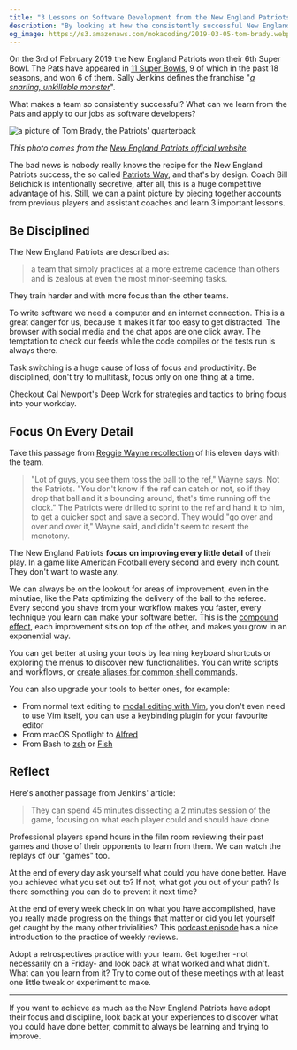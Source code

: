 ```yaml
---
title: "3 Lessons on Software Development from the New England Patriots"
description: "By looking at how the consistently successful New England Patriots operate we can learn useful lessons to apply to our job as software developers."
og_image: https://s3.amazonaws.com/mokacoding/2019-03-05-tom-brady.webp
---
```


On the 3rd of February 2019 the New England Patriots won their 6th Super Bowl. The Pats have appeared in [11 Super Bowls](https://www.si.com/nfl/2018/01/21/patriots-how-many-super-bowl-appearances), 9 of which in the past 18 seasons, and won 6 of them. Sally Jenkins defines the franchise "[_a snarling, unkillable monster_](https://www.washingtonpost.com/sports/the-patriots-secret-is-focusing-on-the-details-every-last-detail/2019/01/31/87726362-255d-11e9-ad53-824486280311_story.html?noredirect=on&utm_term=.4848d471bf64)".

What makes a team so consistently successful? What can we learn from the Pats and apply to our jobs as software developers?

![a picture of Tom Brady, the Patriots' quarterback](https://s3.amazonaws.com/mokacoding/2019-03-05-tom-brady.webp)

_This photo comes from the [New England Patriots official website](https://www.patriots.com/press-room/history-logo-uniform)._

The bad news is nobody really knows the recipe for the New England Patriots success, the so called [Patriots Way](https://www.theplayerstribune.com/en-us/articles/kevin-faulk-patriots-way), and that's by design. Coach Bill Belichick is intentionally secretive, after all, this is a huge competitive advantage of his. Still, we can a paint picture by piecing together accounts from previous players and assistant coaches and learn 3 important lessons.

## Be Disciplined

The New England Patriots are described as:

> a team that simply practices at a more extreme cadence than others and is zealous at even the most minor-seeming tasks.

They train harder and with more focus than the other teams.

To write software we need a computer and an internet connection. This is a great danger for us, because it makes it far too easy to get distracted. The browser with social media and the chat apps are one click away. The temptation to check our feeds while the code compiles or the tests run is always there.

Task switching is a huge cause of loss of focus and productivity. Be disciplined, don't try to multitask, focus only on one thing at a time.

Checkout Cal Newport's [Deep Work](https://geni.us/FITEF) for strategies and tactics to bring focus into your workday.

## Focus On Every Detail

Take this passage from [Reggie Wayne recollection](https://www.patsfans.com/new-england-patriots/messageboard/threads/jenkins-its-all-in-the-details.1147324/page-2) of his eleven days with the team.

> "Lot of guys, you see them toss the ball to the ref," Wayne says. Not the Patriots. "You don't know if the ref can catch or not, so if they drop that ball and it's bouncing around, that's time running off the clock." The Patriots were drilled to sprint to the ref and hand it to him, to get a quicker spot and save a second. They would "go over and over and over it," Wayne said, and didn't seem to resent the monotony.

The New England Patriots **focus on improving every little detail** of their play. In a game like American Football every second and every inch count. They don't want to waste any.

We can always be on the lookout for areas of improvement, even in the minutiae, like the Pats optimizing the delivery of the ball to the referee. Every second you shave from your workflow makes you faster, every technique you learn can make your software better. This is the [compound effect](), each improvement sits on top of the other, and makes you grow in an exponential way.

You can get better at using your tools by learning keyboard shortcuts or exploring the menus to discover new functionalities. You can write scripts and workflows, or [create aliases for common shell commands](https://mokacoding.com/blog/terminal-aliases/).

You can also upgrade your tools to better ones, for example:

- From normal text editing to [modal editing with Vim](http://vimcasts.org/), you don't even need to use Vim itself, you can use a keybinding plugin for your favourite editor
- From macOS Spotlight to [Alfred](https://www.alfredapp.com/)
- From Bash to [zsh](https://ohmyz.sh/) or [Fish](https://fishshell.com/)

## Reflect

Here's another passage from Jenkins' article:

> They can spend 45 minutes dissecting a 2 minutes session of the game, focusing on what each player could and should have done. 

Professional players spend hours in the film room reviewing their past games and those of their opponents to learn from them. We can watch the replays of our "games" too. 

At the end of every day ask yourself what could you have done better. Have you achieved what you set out to? If not, what got you out of your path? Is there something you can do to prevent it next time?

At the end of every week check in on what you have accomplished, have you really made progress on the things that matter or did you let yourself get caught by the many other trivialities? This [podcast episode](https://thepodcast.fm/episodes/27) has a nice introduction to the practice of weekly reviews.

Adopt a retrospectives practice with your team. Get together -not necessarily on a Friday- and look back at what worked and what didn't. What can you learn from it? Try to come out of these meetings with at least one little tweak or experiment to make.

---

If you want to achieve as much as the New England Patriots have adopt their focus and discipline, look back at your experiences to discover what you could have done better, commit to always be learning and trying to improve.
